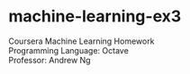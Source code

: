 # machine-learning-ex3
Coursera Machine Learning Homework <br />
Programming Language: Octave <br />
Professor: Andrew Ng <br />
